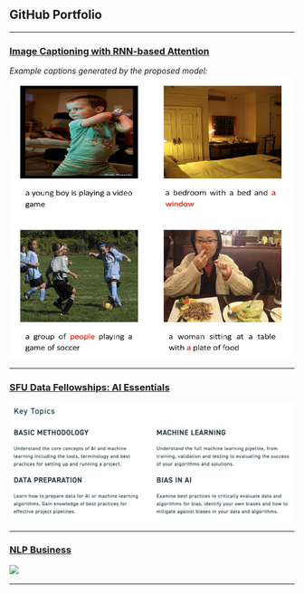 ## GitHub Portfolio

---
### [Image Captioning with RNN-based Attention](/pdf/Image_Captioning_with_GRU_based_Attention_AI.pdf)

*Example captions generated by the proposed model:*
<img src="images/Example_result.png" width="500" height="500"/>


---
### [SFU Data Fellowships: AI Essentials](https://www.sfu.ca/big-data/online-data-science-course-data-fellowships?utm_source=Email_marketing&utm_medium=HTMLEmail&utm_campaign=Data_Fellowships)

<img src="images/AI_workshop.png">

---
### [NLP Business](/sample_page)
<img src="images/dummy_thumbnail.jpg?raw=true"/>

---
